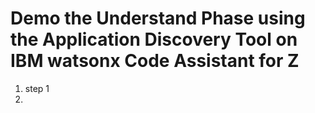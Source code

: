 # Demo the Understand Phase using the Application Discovery Tool on IBM watsonx Code Assistant for Z 
1. step 1
2. 